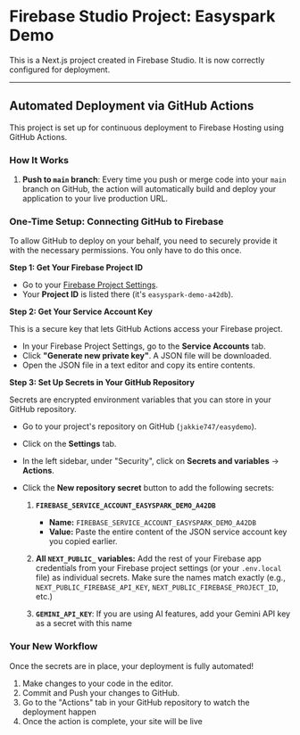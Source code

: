 # Firebase Studio Project: Easyspark Demo

This is a Next.js project created in Firebase Studio. It is now correctly configured for deployment.

---

## Automated Deployment via GitHub Actions

This project is set up for continuous deployment to Firebase Hosting using GitHub Actions.

### How It Works

1.  **Push to `main` branch**: Every time you push or merge code into your `main` branch on GitHub, the action will automatically build and deploy your application to your live production URL.

### One-Time Setup: Connecting GitHub to Firebase

To allow GitHub to deploy on your behalf, you need to securely provide it with the necessary permissions. You only have to do this once.

**Step 1: Get Your Firebase Project ID**

*   Go to your [Firebase Project Settings](https://console.firebase.google.com/project/easyspark-demo-a42db/settings/general).
*   Your **Project ID** is listed there (it's `easyspark-demo-a42db`).

**Step 2: Get Your Service Account Key**

This is a secure key that lets GitHub Actions access your Firebase project.
*   In your Firebase Project Settings, go to the **Service Accounts** tab.
*   Click **"Generate new private key"**. A JSON file will be downloaded.
*   Open the JSON file in a text editor and copy its entire contents.

**Step 3: Set Up Secrets in Your GitHub Repository**

Secrets are encrypted environment variables that you can store in your GitHub repository.

*   Go to your project's repository on GitHub (`jakkie747/easydemo`).
*   Click on the **Settings** tab.
*   In the left sidebar, under "Security", click on **Secrets and variables** -> **Actions**.
*   Click the **New repository secret** button to add the following secrets:

    1.  **`FIREBASE_SERVICE_ACCOUNT_EASYSPARK_DEMO_A42DB`**
        *   **Name:** `FIREBASE_SERVICE_ACCOUNT_EASYSPARK_DEMO_A42DB`
        *   **Value:** Paste the entire content of the JSON service account key you copied earlier.

    2.  **All `NEXT_PUBLIC_` variables:** Add the rest of your Firebase app credentials from your Firebase project settings (or your `.env.local` file) as individual secrets. Make sure the names match exactly (e.g., `NEXT_PUBLIC_FIREBASE_API_KEY`, `NEXT_PUBLIC_FIREBASE_PROJECT_ID`, etc.)
    
    3.  **`GEMINI_API_KEY`**: If you are using AI features, add your Gemini API key as a secret with this name

### Your New Workflow ###

Once the secrets are in place, your deployment is fully automated!

1.  Make changes to your code in the editor.
2.  Commit and Push your changes to GitHub.
3.  Go to the "Actions" tab in your GitHub repository to watch the deployment happen
4.  Once the action is complete, your site will be live
